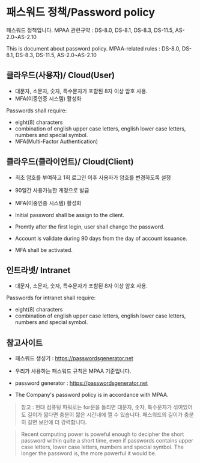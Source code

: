 # 패스워드 정책/Password policy
패스워드 정책입니다.
MPAA 관련규약 : DS-8.0, DS-8.1, DS-8.3, DS-11.5, AS-2.0~AS-2.10

This is document about password policy.
MPAA-related rules : DS-8.0, DS-8.1, DS-8.3, DS-11.5, AS-2.0~AS-2.10

## 클라우드(사용자)/ Cloud(User)
- 대문자, 소문자, 숫자, 특수문자가 포함된 8자 이상 암호 사용.
- MFA(이중인증 시스템) 활성화

Passwords shall require:
- eight(8) characters
- combination of english upper case letters, english lower case letters, numbers and special symbol.
- MFA(Multi-Factor Authentication)

## 클라우드(클라이언트)/ Cloud(Client)
- 최초 암호를 부여하고 1회 로그인 이후 사용자가 암호를 변경하도록 설정
- 90일간 사용가능한 계정으로 발급
- MFA(이중인증 시스템) 활성화

- Initial password shall be assign to the client.
- Promtly after the first login, user shall change the password.
- Account is validate during 90 days from the day of account issuance.
- MFA shall be activated.

## 인트라넷/ Intranet
- 대문자, 소문자, 숫자, 특수문자가 포함된 8자 이상 암호 사용.

Passwords for intranet shall require:
- eight(8) characters
- combination of english upper case letters, english lower case letters, numbers and special symbol.

## 참고사이트
- 패스워드 생성기 : https://passwordsgenerator.net
- 우리가 사용하는 패스워드 규칙은 MPAA 기준입니다.

- password generator : https://passwordsgenerator.net
- The Company's password policy is in accordance with MPAA.

>참고 : 현대 컴퓨팅 파워로는 for문을 돌리면 대문자, 숫자, 특수문자가 섞여있어도 길이가 짧다면 충분이 짧은 시간내에 깰 수 있습니다. 패스워드의 길이가 충분히 길면 보안에 더 강력합니다.

>Recent computing power is poweful enough to decipher the short password within quite a short time, even if passwords contains upper case letters, lower case letters, numbers and special symbol.
The longer the password is, the more powerful it would be.
